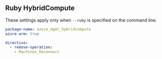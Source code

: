 ## Ruby HybridCompute

These settings apply only when `--ruby` is specified on the command line.

``` yaml
package-name: azure_mgmt_hybridcompute
azure-arm: true

directive:
  - remove-operation: 
    - Machines_Reconnect
```
